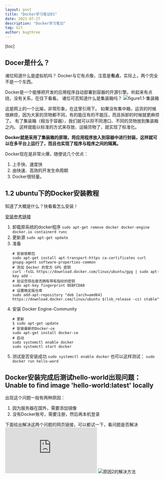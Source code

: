 ```yaml
---
layout: post
title: "Docker学习笔记01"
date: 2021-07-27
description: "Docker学习笔记"
tag: Git
author: bugthree
---
```



[toc]

## Docer是什么？
诸位知道什么是虚拟机吗？
Docker与它有点像，注意是**有点**，实际上，两个完全不是一个东西。

Docker是一个能够把开发的应用程序自动部署到容器的开源引擎。听起来有点绕，没有关系，在往下看看。
诸位可否知道什么是集装箱吗？
![figure1.1-集装箱](https://gimg2.baidu.com/image_search/src=http%3A%2F%2F5b0988e595225.cdn.sohucs.com%2Fimages%2F20171028%2F2959407d138c408e92a2400f8305f89f.jpeg&refer=http%3A%2F%2F5b0988e595225.cdn.sohucs.com&app=2002&size=f9999,10000&q=a80&n=0&g=0n&fmt=jpeg?sec=1623162743&t=f642b6985d324af617fa186249aeebcd)

这是网上的一个比喻，非常形象，在这里引用下。
如果没有集中箱，运货的时候很麻烦，因为大家的货物都不同，有的能压有的不能压，而且拆卸的时候就更麻烦了。
有了集装箱（相当于容器），我们就可以将不同港口、不同的货物放到集装箱之内。
这样就能以标准的方式来存放、运输货物了，就实现了标准化。

**Docker就是采用了集装箱的原理，将应用程序放入到容器中进行封装，这样就可以在多平台上运行了，而且也实现了程序与程序之间的隔离。**

Docker现在是非常火爆，随便说几个优点：
1. 上手快、速度快
1. 由快速、高效的开发生命周期
1. Docker很轻量。

## 1.2 ubuntu下的Docker安装教程
知道了大概是什么？快看看怎么安装！

[安装参考链接](https://www.runoob.com/docker/ubuntu-docker-install.html)

1. 卸载原系统的docker程序
    `sudo apt-get remove docker docker-engine docker.io containerd runc`
2. 更新源
    `sudo apt-get update`
3.  准备
    ```dotnetcli
    # 安装依赖包
    sudo apt-get install apt-transport-https ca-certificates curl gnupg-agent software-properties-common
    # 添加 Docker 的官方 GPG 密钥
    curl -fsSL https://download.docker.com/linux/ubuntu/gpg | sudo apt-key add -
    # 验证您现在是否拥有带有指纹的密钥
    sudo apt-key fingerprint 0EBFCD88
    # 设置稳定版仓库
    sudo add-apt-repository "deb [arch=amd64] https://download.docker.com/linux/ubuntu $(lsb_release -cs) stable"
    ```
4. 安装 Docker Engine-Community
    ```dotnetcli
    # 更新
    $ sudo apt-get update
    # 安装最新的Docker-ce 
    sudo apt-get install docker-ce
    # 启动
    sudo systemctl enable docker
    sudo systemctl start docker
    ```
5. 测试是否安装成功
    `sudo systemctl enable docker`
    也可以这样测试：
    `sudo docker run hello-word`

## Docker安装完成后测试hello-world出现问题：Unable to find image 'hello-world:latest' locally
出现这个问题一般有两种原因：
1. 因为服务器在国外，需要添加镜像
1. 没有Docker账号，需要注册，然后再本机登录

下面给出解决这两个问题的网页链接，可以都试一下，看问题是否解决
![原因1的解决方法](https://www.cnblogs.com/nthforsth/p/12257755.html)
![原因2的解决方法](https://cloud.tencent.com/developer/article/1549636)

